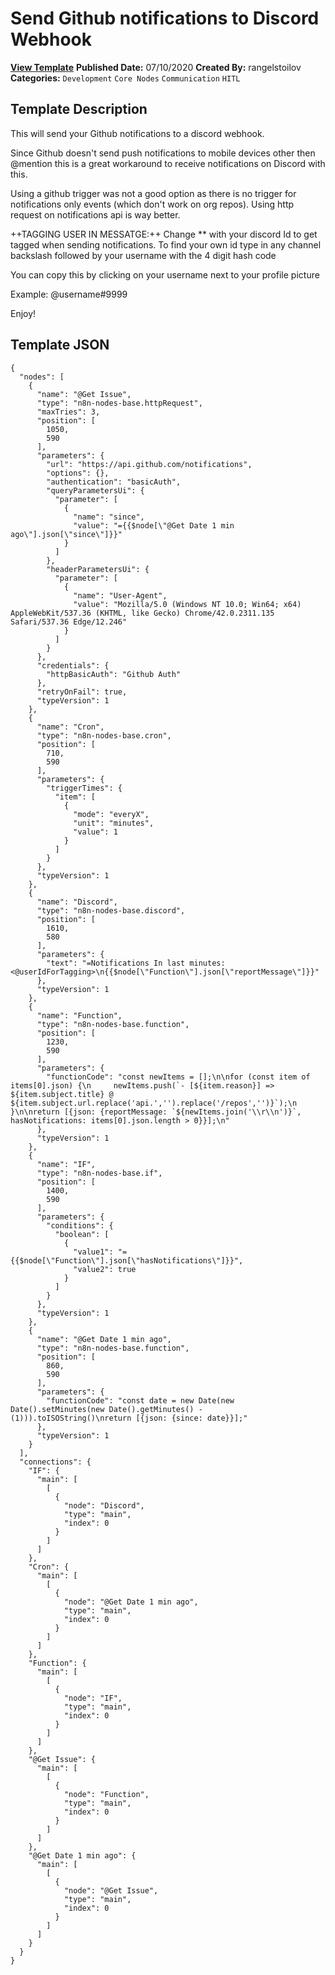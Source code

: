 # Send Github notifications to Discord Webhook

**[View Template](https://n8n.io/workflows/471-/)**  **Published Date:** 07/10/2020  **Created By:** rangelstoilov  **Categories:** `Development` `Core Nodes` `Communication` `HITL`  

## Template Description

This will send your Github notifications to a discord webhook.

Since Github doesn't send push notifications to mobile devices other then @mention this is a great workaround to receive notifications on Discord with this.

Using a github trigger was not a good option as there is no trigger for notifications only events (which don't work on org repos). Using http request on notifications api is way better.

++TAGGING USER IN MESSATGE:++
Change ** with your discord Id to get tagged when sending notifications. To find your own id type in any channel backslash followed by your username with the 4 digit hash code

You can copy this by clicking on your username next to your profile picture 

Example:
\@username#9999

Enjoy!

## Template JSON

```
{
  "nodes": [
    {
      "name": "@Get Issue",
      "type": "n8n-nodes-base.httpRequest",
      "maxTries": 3,
      "position": [
        1050,
        590
      ],
      "parameters": {
        "url": "https://api.github.com/notifications",
        "options": {},
        "authentication": "basicAuth",
        "queryParametersUi": {
          "parameter": [
            {
              "name": "since",
              "value": "={{$node[\"@Get Date 1 min ago\"].json[\"since\"]}}"
            }
          ]
        },
        "headerParametersUi": {
          "parameter": [
            {
              "name": "User-Agent",
              "value": "Mozilla/5.0 (Windows NT 10.0; Win64; x64) AppleWebKit/537.36 (KHTML, like Gecko) Chrome/42.0.2311.135 Safari/537.36 Edge/12.246"
            }
          ]
        }
      },
      "credentials": {
        "httpBasicAuth": "Github Auth"
      },
      "retryOnFail": true,
      "typeVersion": 1
    },
    {
      "name": "Cron",
      "type": "n8n-nodes-base.cron",
      "position": [
        710,
        590
      ],
      "parameters": {
        "triggerTimes": {
          "item": [
            {
              "mode": "everyX",
              "unit": "minutes",
              "value": 1
            }
          ]
        }
      },
      "typeVersion": 1
    },
    {
      "name": "Discord",
      "type": "n8n-nodes-base.discord",
      "position": [
        1610,
        580
      ],
      "parameters": {
        "text": "=Notifications In last minutes: <@userIdForTagging>\n{{$node[\"Function\"].json[\"reportMessage\"]}}"
      },
      "typeVersion": 1
    },
    {
      "name": "Function",
      "type": "n8n-nodes-base.function",
      "position": [
        1230,
        590
      ],
      "parameters": {
        "functionCode": "const newItems = [];\n\nfor (const item of items[0].json) {\n     newItems.push(`- [${item.reason}] => ${item.subject.title} @ ${item.subject.url.replace('api.','').replace('/repos','')}`);\n  }\n\nreturn [{json: {reportMessage: `${newItems.join('\\r\\n')}`, hasNotifications: items[0].json.length > 0}}];\n"
      },
      "typeVersion": 1
    },
    {
      "name": "IF",
      "type": "n8n-nodes-base.if",
      "position": [
        1400,
        590
      ],
      "parameters": {
        "conditions": {
          "boolean": [
            {
              "value1": "={{$node[\"Function\"].json[\"hasNotifications\"]}}",
              "value2": true
            }
          ]
        }
      },
      "typeVersion": 1
    },
    {
      "name": "@Get Date 1 min ago",
      "type": "n8n-nodes-base.function",
      "position": [
        860,
        590
      ],
      "parameters": {
        "functionCode": "const date = new Date(new Date().setMinutes(new Date().getMinutes() - (1))).toISOString()\nreturn [{json: {since: date}}];"
      },
      "typeVersion": 1
    }
  ],
  "connections": {
    "IF": {
      "main": [
        [
          {
            "node": "Discord",
            "type": "main",
            "index": 0
          }
        ]
      ]
    },
    "Cron": {
      "main": [
        [
          {
            "node": "@Get Date 1 min ago",
            "type": "main",
            "index": 0
          }
        ]
      ]
    },
    "Function": {
      "main": [
        [
          {
            "node": "IF",
            "type": "main",
            "index": 0
          }
        ]
      ]
    },
    "@Get Issue": {
      "main": [
        [
          {
            "node": "Function",
            "type": "main",
            "index": 0
          }
        ]
      ]
    },
    "@Get Date 1 min ago": {
      "main": [
        [
          {
            "node": "@Get Issue",
            "type": "main",
            "index": 0
          }
        ]
      ]
    }
  }
}
```
